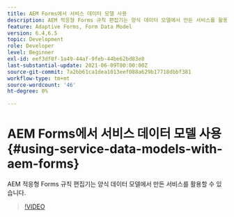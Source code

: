```yaml
---
title: AEM Forms에서 서비스 데이터 모델 사용
description: AEM 적응형 Forms 규칙 편집기는 양식 데이터 모델에서 만든 서비스를 활용할 수 있습니다.
feature: Adaptive Forms, Form Data Model
version: 6.4,6.5
topic: Development
role: Developer
level: Beginner
exl-id: eef3df8f-1a49-44af-9feb-44be62bd83e8
last-substantial-update: 2021-06-09T00:00:00Z
source-git-commit: 7a2bb61ca1dea1013eef088a629b17718dbbf381
workflow-type: tm+mt
source-wordcount: '46'
ht-degree: 0%

---
```


# AEM Forms에서 서비스 데이터 모델 사용{#using-service-data-models-with-aem-forms}

AEM 적응형 Forms 규칙 편집기는 양식 데이터 모델에서 만든 서비스를 활용할 수 있습니다.

>[!VIDEO](https://video.tv.adobe.com/v/17739/?quality=9&learn=on)
